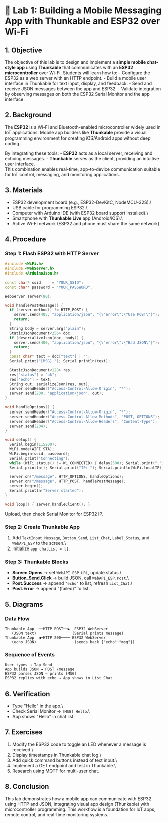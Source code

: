 # 🧪 Lab 1: Building a Mobile Messaging App with Thunkable and ESP32 over Wi-Fi

## 1. Objective

The objective of this lab is to design and implement a **simple mobile
chat-style app** using **Thunkable** that communicates with an **ESP32
microcontroller** over Wi-Fi. Students will learn how to: - Configure
the ESP32 as a web server with an HTTP endpoint. - Build a mobile user
interface in Thunkable for text input, display, and feedback. - Send and
receive JSON messages between the app and ESP32. - Validate integration
by observing messages on both the ESP32 Serial Monitor and the app
interface.

## 2. Background

The **ESP32** is a Wi-Fi and Bluetooth-enabled microcontroller widely
used in IoT applications. Mobile app builders like **Thunkable** provide
a visual programming environment for creating iOS/Android apps without
deep coding.

By integrating these tools: - **ESP32** acts as a local server,
receiving and echoing messages. - **Thunkable** serves as the client,
providing an intuitive user interface.\
This combination enables real-time, app-to-device communication suitable
for IoT control, messaging, and monitoring applications.

## 3. Materials

-   ESP32 development board (e.g., ESP32-DevKitC, NodeMCU-32S).\
-   USB cable for programming ESP32.\
-   Computer with Arduino IDE (with ESP32 board support installed).\
-   Smartphone with **Thunkable Live** app (Android/iOS).\
-   Active Wi-Fi network (ESP32 and phone must share the same network).

## 4. Procedure

### Step 1: Flash ESP32 with HTTP Server

``` cpp
#include <WiFi.h>
#include <WebServer.h>
#include <ArduinoJson.h>

const char* ssid     = "YOUR_SSID";
const char* password = "YOUR_PASSWORD";

WebServer server(80);

void handlePostMessage() {
  if (server.method() != HTTP_POST) {
    server.send(405, "application/json", "{\"error\":\"Use POST\"}");
    return;
  }
  String body = server.arg("plain");
  StaticJsonDocument<256> doc;
  if (deserializeJson(doc, body)) {
    server.send(400, "application/json", "{\"error\":\"Bad JSON\"}");
    return;
  }
  const char* text = doc["text"] | "";
  Serial.print("[MSG] "); Serial.println(text);

  StaticJsonDocument<128> res;
  res["status"] = "ok";
  res["echo"] = text;
  String out; serializeJson(res, out);
  server.sendHeader("Access-Control-Allow-Origin", "*");
  server.send(200, "application/json", out);
}

void handleOptions() {
  server.sendHeader("Access-Control-Allow-Origin", "*");
  server.sendHeader("Access-Control-Allow-Methods", "POST, OPTIONS");
  server.sendHeader("Access-Control-Allow-Headers", "Content-Type");
  server.send(204);
}

void setup() {
  Serial.begin(115200);
  WiFi.mode(WIFI_STA);
  WiFi.begin(ssid, password);
  Serial.print("Connecting");
  while (WiFi.status() != WL_CONNECTED) { delay(500); Serial.print("."); }
  Serial.println(); Serial.print("IP: "); Serial.println(WiFi.localIP());

  server.on("/message", HTTP_OPTIONS, handleOptions);
  server.on("/message", HTTP_POST, handlePostMessage);
  server.begin();
  Serial.println("Server started");
}

void loop() { server.handleClient(); }
```

Upload, then check Serial Monitor for ESP32 IP.

### Step 2: Create Thunkable App

1.  Add `TextInput_Message`, `Button_Send`, `List_Chat`, `Label_Status`,
    and `WebAPI_ESP` to the screen.\
2.  Initialize `app chatList = []`.

### Step 3: Thunkable Blocks

-   **Screen Opens** → set `WebAPI_ESP.URL`, update status.\
-   **Button_Send.Click** → build JSON, call `WebAPI_ESP.Post`.\
-   **Post.Success** → append `"echo"` to list, refresh `List_Chat`.\
-   **Post.Error** → append "(failed)" to list.

## 5. Diagrams

### Data Flow

    Thunkable App  ──HTTP POST──▶  ESP32 WebServer
       (JSON text)                (Serial prints message)
    Thunkable App  ◀─HTTP 200──── ESP32 WebServer
       (echo JSON)                 (sends back {"echo":"msg"})

### Sequence of Events

    User types → Tap Send
    App builds JSON → POST /message
    ESP32 parses JSON → prints [MSG]
    ESP32 replies with echo → App shows in List_Chat

## 6. Verification

-   Type "Hello" in the app.\
-   Check Serial Monitor → `[MSG] Hello`.\
-   App shows "Hello" in chat list.

## 7. Exercises

1.  Modify the ESP32 code to toggle an LED whenever a message is
    received.\
2.  Display timestamps in Thunkable chat log.\
3.  Add quick command buttons instead of text input.\
4.  Implement a GET endpoint and test in Thunkable.\
5.  Research using MQTT for multi-user chat.

## 8. Conclusion

This lab demonstrates how a mobile app can communicate with ESP32 using
HTTP and JSON, integrating visual app design (Thunkable) with
microcontroller programming. This workflow is a foundation for IoT apps,
remote control, and real-time monitoring systems.

